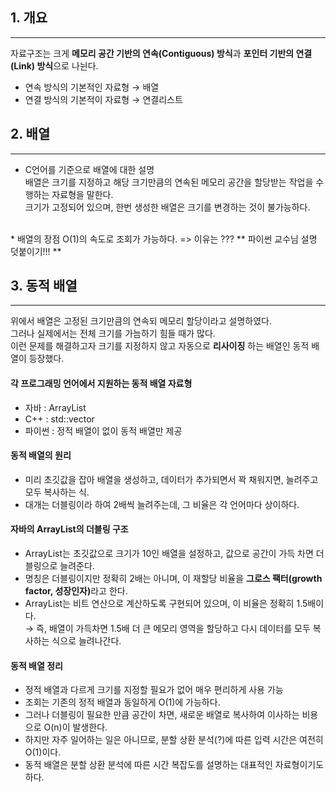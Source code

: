 ## 1. 개요

---
자료구조는 크게 <b>메모리 공간 기반의 연속(Contiguous) 방식</b>과 <b>포인터 기반의 연결(Link) 방식</b>으로 나뉜다.
+ 연속 방식의 기본적인 자료형 → 배열
+ 연결 방식의 기본적이 자료형 → 연결리스트

## 2. 배열

---
* C언어를 기준으로 배열에 대한 설명   
  배열은 크기를 지정하고 해당 크기만큼의 연속된 메모리 공간을 할당받는 작업을 수행하는 자료형을 말한다.   
  크기가 고정되어 있으며, 한번 생성한 배열은 크기를 변경하는 것이 불가능하다.  
<br>
* 배열의 장점   
  O(1)의 속도로 조회가 가능하다.   
  => 이유는 ??? ** 파이썬 교수님 설명 덧붙이기!!! **

## 3. 동적 배열

---
위에서 배열은 고정된 크기만큼의 연속되 메모리 할당이라고 설명하였다.   
그러나 실제에서는 전체 크기를 가늠하기 힘들 때가 많다.   
이런 문제를 해결하고자 크기를 지정하지 않고 자동으로 __리사이징__ 하는 배열인 동적 배열이 등장했다.   
#### 각 프로그래밍 언어에서 지원하는 동적 배열 자료형
+ 자바 : ArrayList
+ C++ : std::vector
+ 파이썬 : 정적 배열이 없이 동적 배열만 제공

#### 동적 배열의 원리
+ 미리 초깃값을 잡아 배열을 생성하고, 데이터가 추가되면서 꽉 채워지면, 늘려주고 모두 복사하는 식.
+ 대개는 더블링이라 하여 2배씩 늘려주는데, 그 비율은 각 언어마다 상이하다.

#### 자바의 ArrayList의 더블링 구조
+ ArrayList는 초깃값으로 크기가 10인 배열을 설정하고, 값으로 공간이 가득 차면 더블링으로 늘려준다.
+ 명칭은 더블링이지만 정확히 2배는 아니며, 이 재할당 비율을 <b>그로스 팩터(growth factor, 성장인자)</b>라고 한다.
+ ArrayList는 비트 연산으로 계산하도록 구현되어 있으며, 이 비율은 정확히 1.5배이다.   
→ 즉, 배열이 가득차면 1.5배 더 큰 메모리 영역을 할당하고 다시 데이터를 모두 복사하는 식으로 늘려나간다.   

#### 동적 배열 정리
+ 정적 배열과 다르게 크기를 지정할 필요가 없어 매우 편리하게 사용 가능
+ 조회는 기존의 정적 배열과 동일하게 O(1)에 가능하다.
+ 그러나 더블링이 필요한 만큼 공간이 차면, 새로운 배열로 복사하여 이사하는 비용으로 O(n)이 발생한다.
+ 하지만 자주 일어하는 일은 아니므로, 분할 상환 분석(?)에 따른 입력 시간은 여전히 O(1)이다.
+ 동적 배열은 분할 상환 분석에 따른 시간 복잡도를 설명하는 대표적인 자료형이기도 하다.